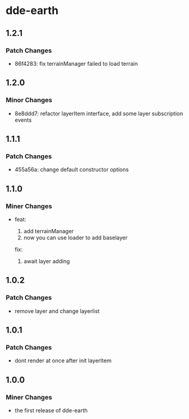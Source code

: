 # dde-earth

## 1.2.1

### Patch Changes

- 86f4283: fix terrainManager failed to load terrain

## 1.2.0

### Minor Changes

- 8e8ddd7: refactor layerItem interface, add some layer subscription events

## 1.1.1

### Patch Changes

- 455a56a: change default constructor options

## 1.1.0

### Miner Changes

- feat:

  1. add terrainManager
  2. now you can use loader to add baselayer

  fix:

  1. await layer adding

## 1.0.2

### Patch Changes

- remove layer and change layerlist

## 1.0.1

### Patch Changes

- dont render at once after init layerItem

## 1.0.0

### Miner Changes

- the first release of dde-earth
